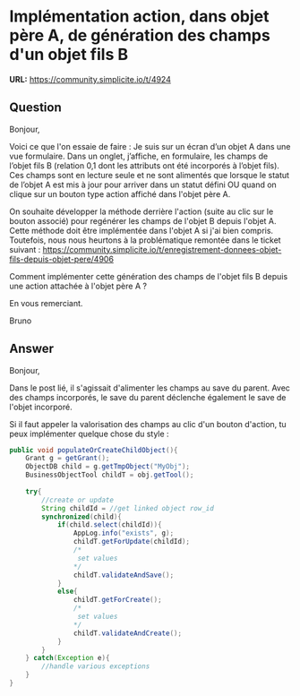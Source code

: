 # Implémentation action, dans objet père A, de génération des champs d'un objet fils B

**URL:** https://community.simplicite.io/t/4924

## Question
Bonjour,

Voici ce que l'on essaie de faire :
Je suis sur un écran d’un objet A dans une vue formulaire. Dans un onglet, j’affiche, en formulaire, les champs de l’objet fils B (relation 0,1 dont les attributs ont été incorporés à l’objet fils). Ces champs sont en lecture seule et ne sont alimentés que lorsque le statut de l’objet A est mis à jour pour arriver dans un statut défini OU quand on clique sur un bouton type action affiché dans l'objet père A.

On souhaite développer la méthode derrière l'action (suite au clic sur le bouton associé) pour regénérer les champs de l'objet B depuis l'objet A. Cette méthode doit être implémentée dans l'objet A si j'ai bien compris. Toutefois, nous nous heurtons à la problématique remontée dans le ticket suivant : https://community.simplicite.io/t/enregistrement-donnees-objet-fils-depuis-objet-pere/4906

Comment implémenter cette génération des champs de l'objet fils B depuis une action attachée à l'objet père A ?

En vous remerciant.

Bruno

## Answer
Bonjour, 

Dans le post lié, il s'agissait d'alimenter les champs au save du parent. Avec des champs incorporés, le save du parent déclenche également le save de l'objet incorporé. 

Si il faut appeler la valorisation des champs au clic d'un bouton d'action, tu peux implémenter quelque chose du style : 

```java
public void populateOrCreateChildObject(){
	Grant g = getGrant();
	ObjectDB child = g.getTmpObject("MyObj");
	BusinessObjectTool childT = obj.getTool();
	
	try{
		//create or update
		String childId = //get linked object row_id
		synchronized(child){
			if(child.select(childId)){
				AppLog.info("exists", g);
				childT.getForUpdate(childId);
				/*
				 set values
				*/
				childT.validateAndSave();
			}
			else{
				childT.getForCreate();
				/*
				 set values
				*/
				childT.validateAndCreate();
			}
		}
	} catch(Exception e){
		//handle various exceptions
	}
}
```
